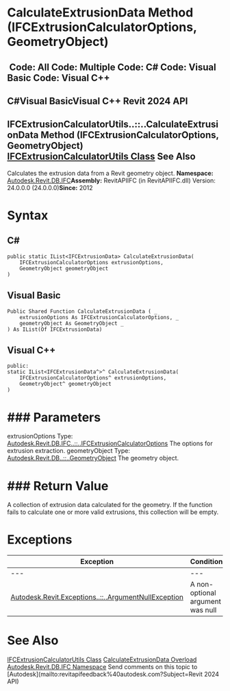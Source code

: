 # CalculateExtrusionData Method (IFCExtrusionCalculatorOptions, GeometryObject)

﻿
 Code: All Code: Multiple Code: C# Code: Visual Basic Code: Visual C++   
---  
C#Visual BasicVisual C++
Revit 2024 API  
---  
IFCExtrusionCalculatorUtils..::..CalculateExtrusionData Method (IFCExtrusionCalculatorOptions, GeometryObject)  
[IFCExtrusionCalculatorUtils Class](926b73c9-932f-d429-e316-a905a9434fca.md "IFCExtrusionCalculatorUtils Class") See Also  
---  
Calculates the extrusion data from a Revit geometry object. 
**Namespace:** [Autodesk.Revit.DB.IFC](b823fafb-1ba1-896b-4097-142c2817ce74.md "Autodesk.Revit.DB.IFC Namespace")**Assembly:** RevitAPIIFC (in RevitAPIIFC.dll) Version: 24.0.0.0 (24.0.0.0)**Since:** 2012 
# Syntax
C#  
---  
```text
public static IList<IFCExtrusionData> CalculateExtrusionData(
	IFCExtrusionCalculatorOptions extrusionOptions,
	GeometryObject geometryObject
)
```
  
Visual Basic  
---  
```text
Public Shared Function CalculateExtrusionData ( _
	extrusionOptions As IFCExtrusionCalculatorOptions, _
	geometryObject As GeometryObject _
) As IList(Of IFCExtrusionData)
```
  
Visual C++  
---  
```text
public:
static IList<IFCExtrusionData^>^ CalculateExtrusionData(
	IFCExtrusionCalculatorOptions^ extrusionOptions, 
	GeometryObject^ geometryObject
)
```
  
# ### Parameters
extrusionOptions
    Type: [Autodesk.Revit.DB.IFC..::..IFCExtrusionCalculatorOptions](3aa9bc3b-5ce0-e0ba-4211-9a08526c1c1b.md "IFCExtrusionCalculatorOptions Class") The options for extrusion extraction. 
geometryObject
    Type: [Autodesk.Revit.DB..::..GeometryObject](e0f15010-0e19-6216-e2f0-ab7978145daa.md "GeometryObject Class") The geometry object. 
# ### Return Value
A collection of extrusion data calculated for the geometry. If the function fails to calculate one or more valid extrusions, this collection will be empty. 
# Exceptions
| Exception | Condition |
| --- | --- |
| --- | --- |
| [Autodesk.Revit.Exceptions..::..ArgumentNullException](631e1424-60f4-929b-4e52-dda9dcd26316.md "ArgumentNullException Class") | A non-optional argument was null |

# See Also
[IFCExtrusionCalculatorUtils Class](926b73c9-932f-d429-e316-a905a9434fca.md "IFCExtrusionCalculatorUtils Class")
[CalculateExtrusionData Overload](9982943c-d766-bc0e-428f-4dee262f35c4.md "CalculateExtrusionData Method")
[Autodesk.Revit.DB.IFC Namespace](b823fafb-1ba1-896b-4097-142c2817ce74.md "Autodesk.Revit.DB.IFC Namespace")
Send comments on this topic to [Autodesk](mailto:revitapifeedback%40autodesk.com?Subject=Revit 2024 API)